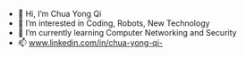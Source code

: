 - 👋 Hi, I’m Chua Yong Qi
- 👀 I’m interested in Coding, Robots, New Technology
- 🌱 I’m currently learning Computer Networking and Security 
- 📫 www.linkedin.com/in/chua-yong-qi-


<!---
Chua111/Chua111 is a ✨ special ✨ repository because its `README.md` (this file) appears on your GitHub profile.
You can click the Preview link to take a look at your changes.
--->
